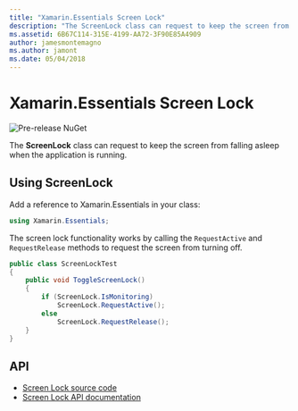 ```yaml
---
title: "Xamarin.Essentials Screen Lock"
description: "The ScreenLock class can request to keep the screen from falling asleep when the application is running."
ms.assetid: 6B67C114-315E-4199-AA72-3F90E85A4909
author: jamesmontemagno
ms.author: jamont
ms.date: 05/04/2018
---
```

# Xamarin.Essentials Screen Lock

![Pre-release NuGet](~/media/shared/pre-release.png)

The **ScreenLock** class can request to keep the screen from falling asleep when the application is running.

## Using ScreenLock

Add a reference to Xamarin.Essentials in your class:

```csharp
using Xamarin.Essentials;
```

The screen lock functionality works by calling the `RequestActive` and `RequestRelease` methods to request the screen from turning off.

```csharp
public class ScreenLockTest
{
    public void ToggleScreenLock()
    {
        if (ScreenLock.IsMonitoring)
            ScreenLock.RequestActive();
        else
            ScreenLock.RequestRelease();
    }
}
```

## API

- [Screen Lock source code](https://github.com/xamarin/Essentials/tree/master/Essentials/ScreenLock)
- [Screen Lock API documentation](xref:Xamarin.Essentials.ScreenLock)
